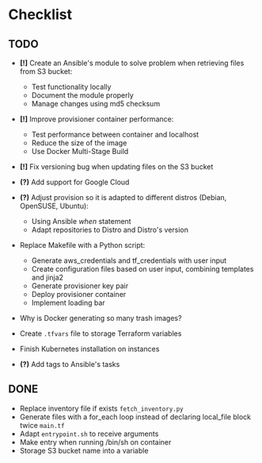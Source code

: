 # Checklist

## TODO

- **[!]** Create an Ansible's module to solve problem when retrieving files from S3 bucket:
    - Test functionality locally
    - Document the module properly
    - Manage changes using md5 checksum

- **[!]** Improve provisioner container performance:
    - Test performance between container and localhost
    - Reduce the size of the image
    - Use Docker Multi-Stage Build

- **[!]** Fix versioning bug when updating files on the S3 bucket 

- **(?)** Add support for Google Cloud

- **(?)** Adjust provision so it is adapted to different distros (Debian, OpenSUSE, Ubuntu): 
    - Using Ansible *when* statement
    - Adapt repositories to Distro and Distro's version

- Replace Makefile with a Python script:
    - Generate aws_credentials and tf_credentials with user input
    - Create configuration files based on user input, combining templates and jinja2
    - Generate provisioner key pair
    - Deploy provisioner container
    - Implement loading bar

- Why is Docker generating so many trash images? 
- Create `.tfvars` file to storage Terraform variables 
- Finish Kubernetes installation on instances 
- **(?)** Add tags to Ansible's tasks

## DONE 

- Replace inventory file if exists `fetch_inventory.py`
- Generate files with a for_each loop instead of declaring local_file block twice `main.tf`
- Adapt `entrypoint.sh` to receive arguments 
- Make entry when running /bin/sh on container 
- Storage S3 bucket name into a variable 
